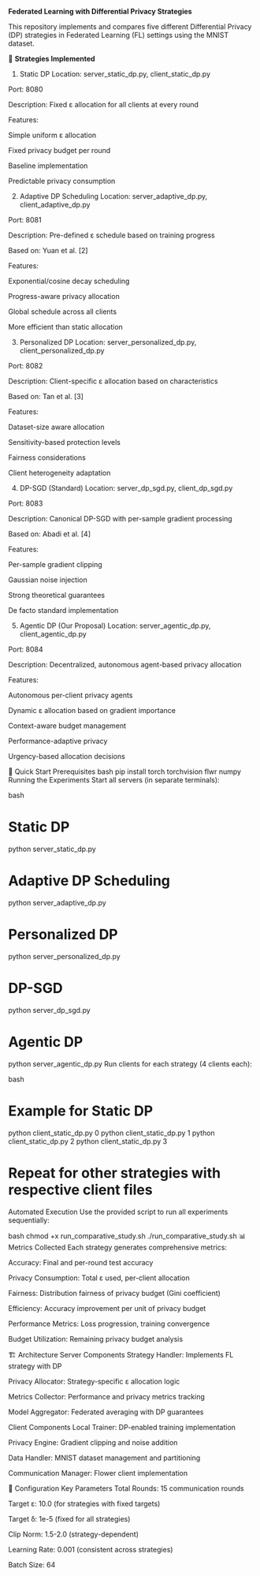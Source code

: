 **Federated Learning with Differential Privacy Strategies**

This repository implements and compares five different Differential Privacy (DP) strategies in Federated Learning (FL) settings using the MNIST dataset.

🎯 **Strategies Implemented**
1. Static DP
Location: server_static_dp.py, client_static_dp.py

Port: 8080

Description: Fixed ε allocation for all clients at every round

Features:

Simple uniform ε allocation

Fixed privacy budget per round

Baseline implementation

Predictable privacy consumption

2. Adaptive DP Scheduling
Location: server_adaptive_dp.py, client_adaptive_dp.py

Port: 8081

Description: Pre-defined ε schedule based on training progress

Based on: Yuan et al. [2]

Features:

Exponential/cosine decay scheduling

Progress-aware privacy allocation

Global schedule across all clients

More efficient than static allocation

3. Personalized DP
Location: server_personalized_dp.py, client_personalized_dp.py

Port: 8082

Description: Client-specific ε allocation based on characteristics

Based on: Tan et al. [3]

Features:

Dataset-size aware allocation

Sensitivity-based protection levels

Fairness considerations

Client heterogeneity adaptation

4. DP-SGD (Standard)
Location: server_dp_sgd.py, client_dp_sgd.py

Port: 8083

Description: Canonical DP-SGD with per-sample gradient processing

Based on: Abadi et al. [4]

Features:

Per-sample gradient clipping

Gaussian noise injection

Strong theoretical guarantees

De facto standard implementation

5. Agentic DP (Our Proposal)
Location: server_agentic_dp.py, client_agentic_dp.py

Port: 8084

Description: Decentralized, autonomous agent-based privacy allocation

Features:

Autonomous per-client privacy agents

Dynamic ε allocation based on gradient importance

Context-aware budget management

Performance-adaptive privacy

Urgency-based allocation decisions

🚀 Quick Start
Prerequisites
bash
pip install torch torchvision flwr numpy
Running the Experiments
Start all servers (in separate terminals):

bash
# Static DP
python server_static_dp.py

# Adaptive DP Scheduling
python server_adaptive_dp.py

# Personalized DP
python server_personalized_dp.py

# DP-SGD
python server_dp_sgd.py

# Agentic DP
python server_agentic_dp.py
Run clients for each strategy (4 clients each):

bash
# Example for Static DP
python client_static_dp.py 0
python client_static_dp.py 1
python client_static_dp.py 2
python client_static_dp.py 3

# Repeat for other strategies with respective client files
Automated Execution
Use the provided script to run all experiments sequentially:

bash
chmod +x run_comparative_study.sh
./run_comparative_study.sh
📊 Metrics Collected
Each strategy generates comprehensive metrics:

Accuracy: Final and per-round test accuracy

Privacy Consumption: Total ε used, per-client allocation

Fairness: Distribution fairness of privacy budget (Gini coefficient)

Efficiency: Accuracy improvement per unit of privacy budget

Performance Metrics: Loss progression, training convergence

Budget Utilization: Remaining privacy budget analysis

🏗️ Architecture
Server Components
Strategy Handler: Implements FL strategy with DP

Privacy Allocator: Strategy-specific ε allocation logic

Metrics Collector: Performance and privacy metrics tracking

Model Aggregator: Federated averaging with DP guarantees

Client Components
Local Trainer: DP-enabled training implementation

Privacy Engine: Gradient clipping and noise addition

Data Handler: MNIST dataset management and partitioning

Communication Manager: Flower client implementation

🔧 Configuration
Key Parameters
Total Rounds: 15 communication rounds

Target ε: 10.0 (for strategies with fixed targets)

Target δ: 1e-5 (fixed for all strategies)

Clip Norm: 1.5-2.0 (strategy-dependent)

Learning Rate: 0.001 (consistent across strategies)

Batch Size: 64
